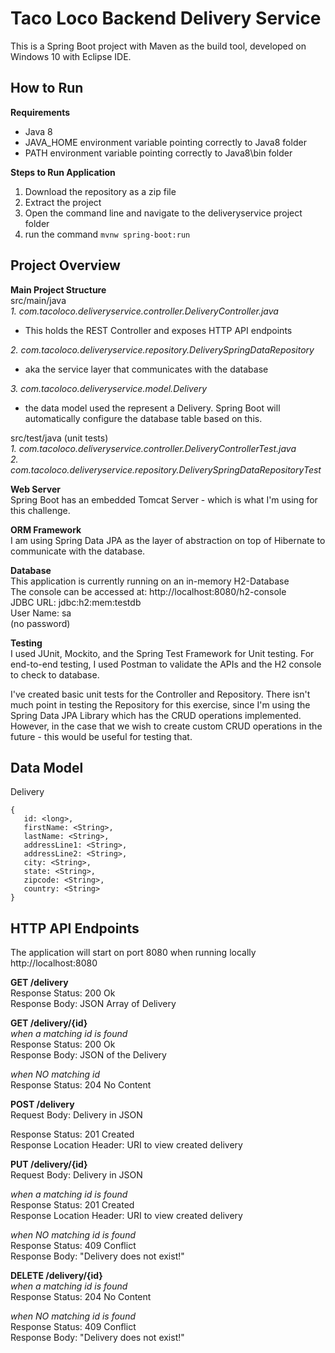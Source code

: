 # Taco Loco Backend Delivery Service
This is a Spring Boot project with Maven as the build tool, developed on Windows 10 with Eclipse IDE.

## How to Run
**Requirements**  
- Java 8 
- JAVA_HOME environment variable pointing correctly to Java8 folder
- PATH environment variable pointing correctly to Java8\bin folder

**Steps to Run Application**
1. Download the repository as a zip file
2. Extract the project
3. Open the command line and navigate to the deliveryservice project folder
4. run the command ```mvnw spring-boot:run```

## Project Overview
**Main Project Structure**  
src/main/java  
_1. com.tacoloco.deliveryservice.controller.DeliveryController.java_    
  - This holds the REST Controller and exposes HTTP API endpoints    
  
_2. com.tacoloco.deliveryservice.repository.DeliverySpringDataRepository_  
  - aka the service layer that communicates with the database   
  
_3. com.tacoloco.deliveryservice.model.Delivery_  
  - the data model used the represent a Delivery. Spring Boot will automatically configure the database table based on this.  

src/test/java (unit tests)  
_1. com.tacoloco.deliveryservice.controller.DeliveryControllerTest.java_  
_2. com.tacoloco.deliveryservice.repository.DeliverySpringDataRepositoryTest_    

**Web Server**  
Spring Boot has an embedded Tomcat Server - which is what I'm using for this challenge.

**ORM Framework**  
I am using Spring Data JPA as the layer of abstraction on top of Hibernate to communicate
with the database. 

**Database**  
This application is currently running on an in-memory H2-Database  
The console can be accessed at: http://localhost:8080/h2-console  
JDBC URL: jdbc:h2:mem:testdb  
User Name: sa  
(no password)  

**Testing**    
I used JUnit, Mockito, and the Spring Test Framework for Unit testing. For end-to-end testing, I used Postman to validate the APIs and the H2 console to check to database. 

I've created basic unit tests for the Controller and Repository. 
There isn't much point in testing the Repository for this exercise, since I'm using the Spring Data JPA Library which has the CRUD operations implemented. However, in the case that we wish to create custom CRUD operations in the future - this would be useful for testing that.

## Data Model
Delivery
 ```
{
	id: <long>,
	firstName: <String>, 
	lastName: <String>,
	addressLine1: <String>,
	addressLine2: <String>,
	city: <String>,
	state: <String>,
	zipcode: <String>,
	country: <String>
}
 ```


## HTTP API Endpoints 
The application will start on port 8080 when running locally  
http://localhost:8080  

**GET /delivery**  
  Response Status: 200 Ok  
  Response Body: JSON Array of Delivery  

**GET /delivery/{id}**  
_when a matching id is found_  
Response Status: 200 Ok  
Response Body: JSON of the Delivery

_when NO matching id_  
Response Status: 204 No Content

**POST /delivery**  
Request Body: Delivery in JSON  

Response Status: 201 Created  
Response Location Header: URI to view created delivery  

**PUT /delivery/{id}**  
Request Body: Delivery in JSON  

_when a matching id is found_  
Response Status: 201 Created  
Response Location Header: URI to view created delivery  

_when NO matching id is found_  
Response Status: 409 Conflict  
Response Body: "Delivery does not exist!"  


**DELETE /delivery/{id}**  
_when a matching id is found_  
Response Status: 204 No Content  

_when NO matching id is found_  
Response Status: 409 Conflict  
Response Body: "Delivery does not exist!"  


